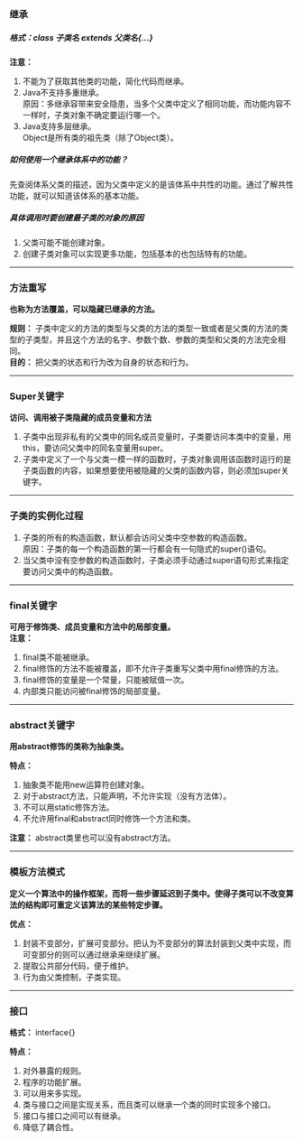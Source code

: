 ### 继承   
##### 格式：class 子类名 extends 父类名{...}
**注意：**  
1. 不能为了获取其他类的功能，简化代码而继承。     
2. Java不支持多重继承。     
原因：多继承容带来安全隐患，当多个父类中定义了相同功能，而功能内容不一样时，子类对象不确定要运行哪一个。
3. Java支持多层继承。    
Object是所有类的祖先类（除了Object类）。 

##### 如何使用一个继承体系中的功能？  
先查阅体系父类的描述，因为父类中定义的是该体系中共性的功能。通过了解共性功能，就可以知道该体系的基本功能。   

##### 具体调用时要创建最子类的对象的原因   
1. 父类可能不能创建对象。 
2. 创建子类对象可以实现更多功能，包括基本的也包括特有的功能。
   

---

### 方法重写  
**也称为方法覆盖，可以隐藏已继承的方法。**     

**规则：**  子类中定义的方法的类型与父类的方法的类型一致或者是父类的方法的类型的子类型，并且这个方法的名字、参数个数、参数的类型和父类的方法完全相同。  
**目的：**  把父类的状态和行为改为自身的状态和行为。

---

### Super关键字  
**访问、调用被子类隐藏的成员变量和方法**   
1. 子类中出现非私有的父类中的同名成员变量时，子类要访问本类中的变量，用this，要访问父类中的同名变量用super。
2. 子类中定义了一个与父类一模一样的函数时，子类对象调用该函数时运行的是子类函数的内容，如果想要使用被隐藏的父类的函数内容，则必须加super关键字。

---

### 子类的实例化过程  
1. 子类的所有的构造函数，默认都会访问父类中空参数的构造函数。  
原因：子类的每一个构造函数的第一行都会有一句隐式的super()语句。
2. 当父类中没有空参数的构造函数时，子类必须手动通过super语句形式来指定要访问父类中的构造函数。

---


### final关键字  

**可用于修饰类、成员变量和方法中的局部变量。**   
**注意：**   
1. final类不能被继承。   
2. final修饰的方法不能被覆盖，即不允许子类重写父类中用final修饰的方法。  
3. final修饰的变量是一个常量，只能被赋值一次。   
4. 内部类只能访问被final修饰的局部变量。

---

### abstract关键字  
**用abstract修饰的类称为抽象类。**  

**特点：**   
1. 抽象类不能用new运算符创建对象。
2. 对于abstract方法，只能声明，不允许实现（没有方法体）。
3. 不可以用static修饰方法。
4. 不允许用final和abstract同时修饰一个方法和类。    

**注意：** abstract类里也可以没有abstract方法。

---

### 模板方法模式  
**定义一个算法中的操作框架，而将一些步骤延迟到子类中。使得子类可以不改变算法的结构即可重定义该算法的某些特定步骤。**  

**优点：**  
1. 封装不变部分，扩展可变部分。把认为不变部分的算法封装到父类中实现，而可变部分的则可以通过继承来继续扩展。  
2. 提取公共部分代码，便于维护。
3. 行为由父类控制，子类实现。

---

### 接口   
**格式：**  interface{}  

**特点：**  
1. 对外暴露的规则。     
2. 程序的功能扩展。   
3. 可以用来多实现。  
4. 类与接口之间是实现关系，而且类可以继承一个类的同时实现多个接口。   
5. 接口与接口之间可以有继承。  
6. 降低了耦合性。
  
   
  
